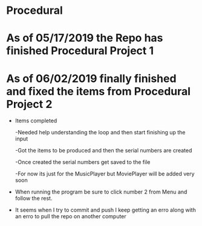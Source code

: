 # Procedural
# As of 05/17/2019 the Repo has finished Procedural Project 1

# As of 06/02/2019 finally finished and fixed the items from Procedural Project 2
  - Items completed
    
    -Needed help understanding the loop and then start finishing up the input
    
    -Got the items to be produced and then the serial numbers are created
    
    -Once created the serial numbers get saved to the file
    
    -For now its just for the MusicPlayer but MoviePlayer will be added very soon 
 
 - When running the program be sure to click number 2 from Menu and follow the rest.


 - It seems when I try to commit and push I keep getting an erro along with an erro to pull the repo on
    another computer

